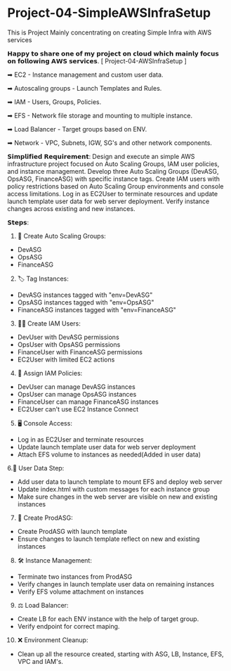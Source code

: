# Project-04-SimpleAWSInfraSetup
This is Project Mainly concentrating on creating Simple Infra with AWS services


𝗛𝗮𝗽𝗽𝘆 𝘁𝗼 𝘀𝗵𝗮𝗿𝗲 𝗼𝗻𝗲 𝗼𝗳 𝗺𝘆 𝗽𝗿𝗼𝗷𝗲𝗰𝘁 𝗼𝗻 𝗰𝗹𝗼𝘂𝗱 𝘄𝗵𝗶𝗰𝗵 𝗺𝗮𝗶𝗻𝗹𝘆 𝗳𝗼𝗰𝘂𝘀 𝗼𝗻 𝗳𝗼𝗹𝗹𝗼𝘄𝗶𝗻𝗴 𝗔𝗪𝗦 𝘀𝗲𝗿𝘃𝗶𝗰𝗲𝘀. [ Project-04-AWSInfraSetup ]

➡ EC2 - Instance management and custom user data.

➡ Autoscaling groups - Launch Templates and Rules.

➡ IAM - Users, Groups, Policies.

➡ EFS - Network file storage and mounting to multiple instance.

➡ Load Balancer - Target groups based on ENV.

➡ Network - VPC, Subnets, IGW, SG's and other network components.

𝗦𝗶𝗺𝗽𝗹𝗶𝗳𝗶𝗲𝗱 𝗥𝗲𝗾𝘂𝗶𝗿𝗲𝗺𝗲𝗻𝘁: Design and execute an simple AWS infrastructure project focused on Auto Scaling Groups, IAM user policies, and instance management. Develop three Auto Scaling Groups (DevASG, OpsASG, FinanceASG) with specific instance tags. Create IAM users with policy restrictions based on Auto Scaling Group environments and console access limitations. Log in as EC2User to terminate resources and update launch template user data for web server deployment. Verify instance changes across existing and new instances.

𝗦𝘁𝗲𝗽𝘀:

1. 🚀 Create Auto Scaling Groups:
  - DevASG
  - OpsASG
  - FinanceASG

2. 🏷️ Tag Instances:
  - DevASG instances tagged with "env=DevASG"
  - OpsASG instances tagged with "env=OpsASG"
  - FinanceASG instances tagged with "env=FinanceASG"
 
3. 👩‍💼 Create IAM Users:
  - DevUser with DevASG permissions
  - OpsUser with OpsASG permissions
  - FinanceUser with FinanceASG permissions
  - EC2User with limited EC2 actions
 
4. 🔐 Assign IAM Policies:
  - DevUser can manage DevASG instances
  - OpsUser can manage OpsASG instances
  - FinanceUser can manage FinanceASG instances
  - EC2User can't use EC2 Instance Connect
 
5. 🖥️ Console Access:
  - Log in as EC2User and terminate resources
  - Update launch template user data for web server deployment
  - Attach EFS volume to instances as needed(Added in user data)
 
6.📄 User Data Step:
  - Add user data to launch template to mount EFS and deploy web server
  - Update index.html with custom messages for each instance group
  - Make sure changes in the web server are visible on new and existing instances
 
7. 🚀 Create ProdASG:
  - Create ProdASG with launch template
  - Ensure changes to launch template reflect on new and existing instances
 
8. 🛠️ Instance Management:
  - Terminate two instances from ProdASG
  - Verify changes in launch template user data on remaining instances
  - Verify EFS volume attachment on instances

9. ⚖ Load Balancer:
- Create LB for each ENV instance with the help of target group.
- Verify endpoint for correct maping.

10. ❌ Environment Cleanup:
- Clean up all the resource created, starting with ASG, LB, Instance, EFS, VPC and IAM's.
